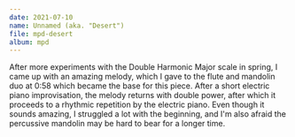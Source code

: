 ```yaml
---
date: 2021-07-10
name: Unnamed (aka. "Desert")
file: mpd-desert
album: mpd
---
```


After more experiments with the Double Harmonic Major scale in spring, I came up with an amazing melody, which I gave to the flute and mandolin duo at 0:58 which became the base for this piece. After a short electric piano improvisation, the melody returns with double power, after which it proceeds to a rhythmic repetition by the electric piano. Even though it sounds amazing, I struggled a lot with the beginning, and I'm also afraid the percussive mandolin may be hard to bear for a longer time.
